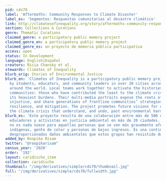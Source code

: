 ```yaml
---
pid: cds70
label: 'Aftermaths: Community Responses to Climate Disaster'
label_es: 'Segmentos: Respuestas comunitarias al desastre climático'
link: http://climatesofinequality.org/story/aftermaths-community-responses-to-climate-disaster/
section: Collections & Curations
genre: Thematic Curations
claimed_genre: a participatory public memory project
claimed_genre_en: a participatory public memory project
claimed_genre_es: un proyecto de memoria pública participativa
access: open
status: In Development
language: English|Español
creators: Ricia Chansky et al.
stewards: Climates of Inequality
blurb_orig: Stories of Environmental Justice
blurb_en: 'Climates of Inequality is a participatory public memory project created
  by students, educators, and community leaders in over 20 cities across the US and
  around the world. Local teams work together to activate the histories of “frontline”
  communities: those who have contributed the least to the climate crisis but bear
  its heaviest burdens. Their multi-media portraits expose the roots of current environmental
  injustice, and share generations of frontline communities’ strategies for resistance,
  resilience, and mitigation. The project promotes future visions for confronting
  the climate crisis that understand, and undo, past environmental harms. '
blurb_es: 'Este proyecto resulta de una colaboración entre más de 500 estudiantes,
  educadores y activistas en justicia ambiental en más de 20 ciudades. La crisis climática
  no es nada nuevo para aquellas personas que se ven más gravemente afectadas: comunidades
  indígenas, gente de color y personas de bajos ingresos. Es una continuación de los
  desproporcionados daños ambientales que estos grupos han resistido durante generaciones.'
added_by: Roopika Risam
twitter: "@roopikarisam"
census_year: '2020'
order: '192'
layout: caridischo_item
collection: caridischo
thumbnail: "/img/derivatives/simple/cds70/thumbnail.jpg"
full: "/img/derivatives/simple/cds70/fullwidth.jpg"
---
```

